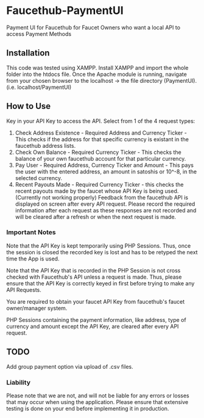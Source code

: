 # Faucethub-PaymentUI
Payment UI for Faucethub for Faucet Owners who want a local API to access Payment Methods

## Installation
This code was tested using XAMPP. Install XAMPP and import the whole folder into the htdocs file.
Once the Apache module is running, navigate from your chosen browser to the localhost -> the file directory (PaymentUI). (i.e. localhost/PaymentUI)

## How to Use
Key in your API Key to access the API.
Select from 1 of the 4 request types:
1) Check Address Existence - Required Address and Currency Ticker - This checks if the address for that specific currency is existant in the faucethub address lists.
2) Check Own Balance - Required Currency Ticker - This checks the balance of your own faucethub account for that particular currency.
3) Pay User - Required Address, Currency Ticker and Amount - This pays the user with the entered address, an amount in satoshis or 10^-8, in the selected currency.
4) Recent Payouts Made - Required Currency Ticker - this checks the recent payouts made by the faucet whose API Key is being used. (Currently not working properly)
Feedback from the faucethub API is displayed on screen after every API request. Please record the required information after each request as these responses are not recorded and will be cleared after a refresh or when the next request is made.

### Important Notes
Note that the API Key is kept temporarily using PHP Sessions. Thus, once the session is closed the recorded key is lost and has to be retyped the next time the App is used.

Note that the API Key that is recorded in the PHP Session is not cross checked with Faucethub's API unless a request is made. Thus, please ensure that the API Key is correctly keyed in first before trying to make any API Requests.

You are required to obtain your faucet API Key from faucethub's faucet owner/manager system.

PHP Sessions containing the payment information, like address, type of currency and amount except the API Key, are cleared after every API request.


## TODO
Add group payment option via upload of .csv files.

### Liability
Please note that we are not, and will not be liable for any errors or losses that may occur when using the application. Please ensure that extensive testing is done on your end before implementing it in production.
